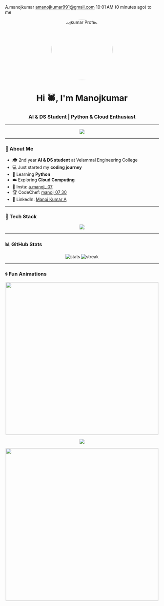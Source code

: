 
A.manojkumar <amanojkumar991@gmail.com>
10:01 AM (0 minutes ago)
to me

<!-- Profile Header -->
<p align="center">
  <img src="https://raw.githubusercontent.com/amanojkumar07/amanojkumar07/refs/heads/main/miles-morales-in-spider-man-into-the-spider-verse_3840x2160_xtrafondos.com.jpg" width="200" style="border-radius:50%;" alt="Manojkumar Profile Photo"/>
</p>

<h1 align="center">Hi 🕷️, I'm Manojkumar</h1>
<h3 align="center">AI & DS Student | Python & Cloud Enthusiast</h3>

---

<!-- Typing SVG -->
<p align="center">
  <img src="https://readme-typing-svg.herokuapp.com?size=23&color=00C4FF&center=true&vCenter=true&width=600&lines=AI+%26+DS+Student+at+Velammal+Engineering+College;Passionate+about+Python+%26+Cloud+Computing;Currently+Learning+Python;Exploring+Tech+World+Step+by+Step">
</p>

---

### 🌟 About Me
  - 🎓 2nd year **AI & DS student** at Velammal Engineering College 
  - 💻 Just started my **coding journey**  
  - 🐍 Learning **Python**  
  - ☁️ Exploring **Cloud Computing**  
  - 📸 Insta: [a.manoj_.07](https://instagram.com/a.manoj_.07)  
  - 🏆 CodeChef: [manoj_07_30](https://www.codechef.com/users/manoj_07_30)  
  - 💼 LinkedIn: [Manoj Kumar A](https://www.linkedin.com/in/manoj-kumar-a-626084344)

---

### 🚀 Tech Stack
<p align="center">
  <img src="https://skillicons.dev/icons?i=python,github,git,linux,vscode,cloud" />
</p>

---

### 📊 GitHub Stats
<p align="center">
  <img src="https://github-readme-stats.vercel.app/api?username=amanojkumar07&show_icons=true&theme=radical" alt="stats"/>
  <img src="https://github-readme-streak-stats.herokuapp.com/?user=amanojkumar07&theme=radical" alt="streak"/>
</p>

---

### 🌀 Fun Animations
<p align="center">
  <img src="https://raw.githubusercontent.com/aman-atg/aman-atg/master/assets/line.gif" width="500">
</p>

<p align="center">
  <img src="https://github-profile-trophy.vercel.app/?username=amanojkumar07&theme=darkhub&margin-w=15&margin-h=15">
</p>

<p align="center">
  <img src="https://raw.githubusercontent.com/rodrigograca31/rodrigograca31/master/assets/animation.gif" width="500">
</p>
